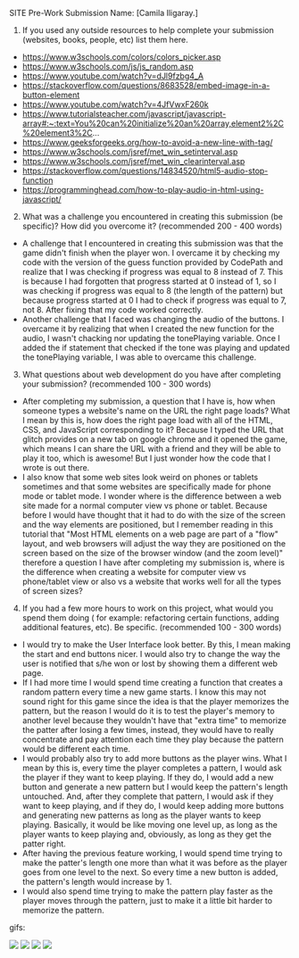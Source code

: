 SITE Pre-Work Submission
Name: [Camila Iligaray.]

1. If you used any outside resources to help complete your submission 
(websites, books, people, etc) list them here. 
- https://www.w3schools.com/colors/colors_picker.asp
- https://www.w3schools.com/js/js_random.asp
- https://www.youtube.com/watch?v=dJl9fzbg4_A
- https://stackoverflow.com/questions/8683528/embed-image-in-a-button-element
- https://www.youtube.com/watch?v=4JfVwxF260k
- https://www.tutorialsteacher.com/javascript/javascript-array#:~:text=You%20can%20initialize%20an%20array,element2%2C%20element3%2C...
- https://www.geeksforgeeks.org/how-to-avoid-a-new-line-with-tag/
- https://www.w3schools.com/jsref/met_win_setinterval.asp
- https://www.w3schools.com/jsref/met_win_clearinterval.asp
- https://stackoverflow.com/questions/14834520/html5-audio-stop-function
- https://programminghead.com/how-to-play-audio-in-html-using-javascript/

2. What was a challenge you encountered in creating this submission 
(be specific)? How did you overcome it? (recommended 200 - 400 words) 

- A challenge that I encountered in creating this submission was that the game didn't finish when the player won. 
I overcame it by checking my code with the version of the guess function provided by CodePath and realize that I was 
checking if progress was equal to 8 instead of 7. This is because I had forgotten that progress started at 0 instead of 1, 
so I was checking if progress was equal to 8 (the length of the pattern) but because progress started at 0 I had to check if 
progress was equal to 7, not 8. After fixing that my code worked correctly.
- Another challenge that I faced was changing the audio of the buttons. I overcame it by realizing that when I created the new function for the audio, I wasn't chacking nor updating the tonePlaying variable. Once I added the if statement that checked if the tone was playing and updated the tonePlaying variable, I was able to overcame this challenge.


3. What questions about web development do you have after completing your submission? 
(recommended 100 - 300 words) 

- After completing my submission, a question that I have is, how when someone types a website's name on the URL the right page loads?
What I mean by this is, how does the right page load with all of the HTML, CSS, and JavaScript corresponding to it? 
Because I typed the URL that glitch provides on a new tab on google chrome and it opened the game, which means I can share the 
URL with a friend and they will be able to play it too, which is awesome! But I just wonder how the code that I wrote is out there.
- I also know that some web sites look weird on phones or tablets sometimes and that some websites 
are specifically made for phone mode or tablet mode. I wonder where is the difference between a web site made 
for a normal computer view vs phone or tablet. Because before I would have thought that it had to do with 
the size of the screen and the way elements are positioned, but I remember reading in this tutorial that "Most 
HTML elements on a web page are part of a "flow" layout, and web browsers will adjust the way they are positioned 
on the screen based on the size of the browser window (and the zoom level)" therefore a question I have after 
completing my submission is, where is the difference when creating a website for computer view vs phone/tablet view
or also vs a website that works well for all the types of screen sizes?


4. If you had a few more hours to work on this project, what would you spend them doing (
for example: refactoring certain functions, adding additional features, etc). 
Be specific. (recommended 100 - 300 words) 

- I would try to make the User Interface look better. By this, I mean making the start and end buttons nicer. I would also try to change the way the user is notified that s/he won or lost by showing them a different web page.
- If I had more time I would spend time creating a function that creates a random pattern every time a new game starts. I know this may not sound right for this game since the idea is that the player memorizes the pattern, but the reason I would do it is to test the player's memory to another level because they wouldn't have that "extra time" to memorize the patter after losing a few times, instead, they would have to really concentrate and pay attention each time they play because the pattern would be different each time.
- I would probably also try to add more buttons as the player wins.
What I mean by this is, every time the player completes a pattern, I would ask the player if they want to keep playing. If they do, I would add a new button and generate a new pattern but I would keep the pattern's length untouched. And, after they complete that pattern, I would ask if they want to keep playing, and if they do, I would keep adding more buttons and generating new patterns as long as the player wants to keep playing. Basically, it would be like moving one level up, as long as the player wants to keep playing and, obviously, as long as they get the patter right.
- After having the previous feature working, I would spend time trying to make the patter's length one more than what it was before as the player goes from one level to the next. So every time a new button is added, the pattern's length would increase by 1.
- I would also spend time trying to make the pattern play faster as the player moves through the pattern, just to make it a little bit harder to memorize the pattern.



gifs:

![](https://i.imgur.com/Kf8fVHg.gif)
![](https://i.imgur.com/3E3222U.gif)
![](https://i.imgur.com/lPB5vDf.gif)
![](https://i.imgur.com/XzX5lmc.gif)

